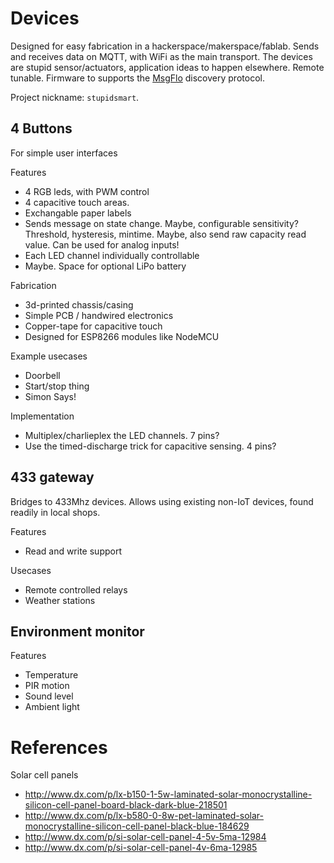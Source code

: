
# Devices

Designed for easy fabrication in a hackerspace/makerspace/fablab.
Sends and receives data on MQTT, with WiFi as the main transport.
The devices are stupid sensor/actuators, application ideas to happen elsewhere. Remote tunable.
Firmware to supports the [MsgFlo](https://msgflo.org) discovery protocol.

Project nickname: `stupidsmart`.

## 4 Buttons

For simple user interfaces

Features

* 4 RGB leds, with PWM control
* 4 capacitive touch areas.
* Exchangable paper labels
* Sends message on state change.
Maybe, configurable sensitivity? Threshold, hysteresis, mintime.
Maybe, also send raw capacity read value. Can be used for analog inputs!
* Each LED channel individually controllable
* Maybe. Space for optional LiPo battery

Fabrication

* 3d-printed chassis/casing
* Simple PCB / handwired electronics 
* Copper-tape for capacitive touch
* Designed for ESP8266 modules like NodeMCU

Example usecases

* Doorbell
* Start/stop thing
* Simon Says!

Implementation

* Multiplex/charlieplex the LED channels. 7 pins?
* Use the timed-discharge trick for capacitive sensing. 4 pins?

## 433 gateway

Bridges to 433Mhz devices.
Allows using existing non-IoT devices, found readily in local shops.

Features

* Read and write support

Usecases

* Remote controlled relays
* Weather stations

## Environment monitor

Features

* Temperature
* PIR motion
* Sound level
* Ambient light

# References

Solar cell panels

* http://www.dx.com/p/lx-b150-1-5w-laminated-solar-monocrystalline-silicon-cell-panel-board-black-dark-blue-218501
* http://www.dx.com/p/lx-b580-0-8w-pet-laminated-solar-monocrystalline-silicon-cell-panel-black-blue-184629
* http://www.dx.com/p/si-solar-cell-panel-4-5v-5ma-12984
* http://www.dx.com/p/si-solar-cell-panel-4v-6ma-12985
